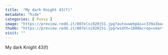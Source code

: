 ```yaml
---
title:  "My dark Knight 43(f)"
metadate: "hide"
categories: [ Pussy ]
image: "https://preview.redd.it/807elsi920j51.jpg?auto=webp&s=c339a1bac9973d49a5e6618af881bb85e0f1ba55"
thumb: "https://preview.redd.it/807elsi920j51.jpg?width=1080&crop=smart&auto=webp&s=80cbc5b23f8c3db47ddb43ab4b53a955cc29d191"
visit: ""
---
```

My dark Knight 43(f)
